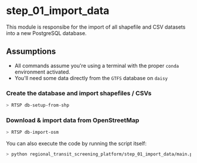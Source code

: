 # step_01_import_data

This module is responsibe for the import
of all shapefile and CSV datasets
into a new PostgreSQL database.

## Assumptions

- All commands assume you're using a terminal with the proper `conda` environment activated.
- You'll need some data directly from the `GTFS` database on `daisy`

### Create the database and import shapefiles / CSVs

```bash
> RTSP db-setup-from-shp
```

### Download & import data from OpenStreetMap

```bash
> RTSP db-import-osm
```

You can also execute the code by running the script itself:

```bash
> python regional_transit_screening_platform/step_01_import_data/main.py
```
